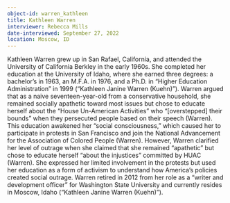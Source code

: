 ```yaml
---
object-id: warren_kathleen
title: Kathleen Warren
interviewer: Rebecca Mills
date-interviewed: September 27, 2022
location: Moscow, ID
---
```


Kathleen Warren grew up in San Rafael, California, and attended the University of California Berkley in the early 1960s. She completed her education at the University of Idaho, where she earned three degrees: a bachelor’s in 1963, an M.F.A. in 1976, and a Ph.D. in “Higher Education Administration” in 1999 (“Kathleen Janine Warren (Kuehn)”). Warren argued that as a naive seventeen-year-old from a conservative household, she remained socially apathetic toward most issues but chose to educate herself about the “House Un-American Activities” who “[overstepped] their bounds” when they persecuted people based on their speech (Warren). This education awakened her “social consciousness,” which caused her to participate  in protests in San Francisco and join the National Advancement for the Association of Colored People (Warren). However, Warren clarified her level of outrage when she claimed that she remained “apathetic” but chose to educate herself “about the injustices” committed by HUAC (Warren). She expressed her limited involvement in the protests but used her education as a form of activism to understand how America’s policies created social outrage. Warren retired in 2012 from her role as a “writer and development officer” for Washington State University and currently resides in Moscow, Idaho (“Kathleen Janine Warren (Kuehn)”).
